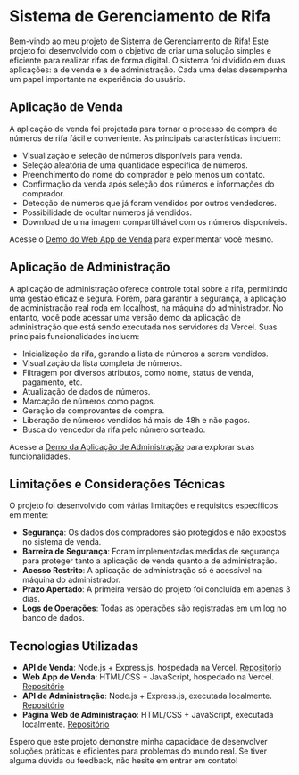 # Sistema de Gerenciamento de Rifa

Bem-vindo ao meu projeto de Sistema de Gerenciamento de Rifa! Este projeto foi desenvolvido com o objetivo de criar uma solução simples e eficiente para realizar rifas de forma digital. O sistema foi dividido em duas aplicações: a de venda e a de administração. Cada uma delas desempenha um papel importante na experiência do usuário.

## Aplicação de Venda

A aplicação de venda foi projetada para tornar o processo de compra de números de rifa fácil e conveniente. As principais características incluem:

- Visualização e seleção de números disponíveis para venda.
- Seleção aleatória de uma quantidade específica de números.
- Preenchimento do nome do comprador e pelo menos um contato.
- Confirmação da venda após seleção dos números e informações do comprador.
- Detecção de números que já foram vendidos por outros vendedores.
- Possibilidade de ocultar números já vendidos.
- Download de uma imagem compartilhável com os números disponíveis.

Acesse o [Demo do Web App de Venda](https://rifa-rafaela-app.vercel.app/) para experimentar você mesmo.

## Aplicação de Administração

A aplicação de administração oferece controle total sobre a rifa, permitindo uma gestão eficaz e segura. Porém, para garantir a segurança, a aplicação de administração real roda em localhost, na máquina do administrador. No entanto, você pode acessar uma versão demo da aplicação de administração que está sendo executada nos servidores da Vercel. Suas principais funcionalidades incluem:

- Inicialização da rifa, gerando a lista de números a serem vendidos.
- Visualização da lista completa de números.
- Filtragem por diversos atributos, como nome, status de venda, pagamento, etc.
- Atualização de dados de números.
- Marcação de números como pagos.
- Geração de comprovantes de compra.
- Liberação de números vendidos há mais de 48h e não pagos.
- Busca do vencedor da rifa pelo número sorteado.

Acesse a [Demo da Aplicação de Administração](https://rifa-rafaela-adm-app.vercel.app/) para explorar suas funcionalidades.

## Limitações e Considerações Técnicas

O projeto foi desenvolvido com várias limitações e requisitos específicos em mente:

- **Segurança**: Os dados dos compradores são protegidos e não expostos no sistema de venda.
- **Barreira de Segurança**: Foram implementadas medidas de segurança para proteger tanto a aplicação de venda quanto a de administração.
- **Acesso Restrito**: A aplicação de administração só é acessível na máquina do administrador.
- **Prazo Apertado**: A primeira versão do projeto foi concluída em apenas 3 dias.
- **Logs de Operações**: Todas as operações são registradas em um log no banco de dados.

## Tecnologias Utilizadas

- **API de Venda**: Node.js + Express.js, hospedada na Vercel. [Repositório](https://github.com/LucianoBWille/Sistema-de-Gerenciamento-de-Rifa---API-de-Venda)
- **Web App de Venda**: HTML/CSS + JavaScript, hospedado na Vercel. [Repositório](https://github.com/LucianoBWille/Sistema-de-Gerenciamento-de-Rifa---Interface-Web-de-Venda)
- **API de Administração**: Node.js + Express.js, executada localmente. [Repositório](https://github.com/LucianoBWille/Sistema-de-Gerenciamento-de-Rifa---API-Administrativa)
- **Página Web de Administração**: HTML/CSS + JavaScript, executada localmente. [Repositório](https://github.com/LucianoBWille/Sistema-de-Gerenciamento-de-Rifa---Interface-Web-Administrativa)

<!--- 
Sinta-se à vontade para explorar os [projetos rodando](link_do_projeto_roda_outras_paginas) e os [repositórios no GitHub](link_do_seu_perfil_no_github).
-->

Espero que este projeto demonstre minha capacidade de desenvolver soluções práticas e eficientes para problemas do mundo real. Se tiver alguma dúvida ou feedback, não hesite em entrar em contato!
